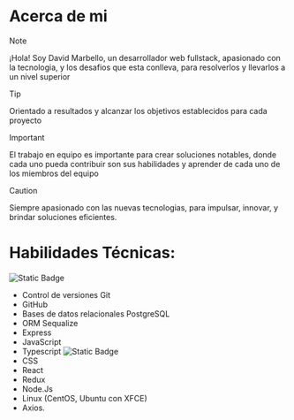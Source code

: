 # Acerca de mi
>[!NOTE]
>¡Hola! Soy David Marbello, un desarrollador web fullstack, apasionado con la tecnologia, y los desafios que esta conlleva, para resolverlos y llevarlos a un nivel superior

>[!TIP]
>Orientado a resultados y alcanzar los objetivos establecidos para cada proyecto

>[!IMPORTANT]
>El trabajo en equipo es importante para crear soluciones notables, donde cada uno pueda contribuir son sus habilidades y aprender de cada uno de los miembros del equipo

>[!CAUTION]
>Siempre apasionado con las nuevas tecnologias, para impulsar, innovar, y brindar soluciones eficientes.


# Habilidades Técnicas: 
####
![Static Badge](https://img.shields.io/badge/Java-ED8B00?style=for-the-badge&logo=openjdk&logoColor=white)
* Control de versiones Git
* GitHub
* Bases de datos relacionales PostgreSQL
* ORM Sequalize
* Express
* JavaScript
* Typescript
![Static Badge](https://img.shields.io/badge/HTML-239120?style=for-the-badge&logo=html5&logoColor=white)
* CSS
* React
* Redux
* Node.Js
* Linux (CentOS, Ubuntu con XFCE)
* Axios.



